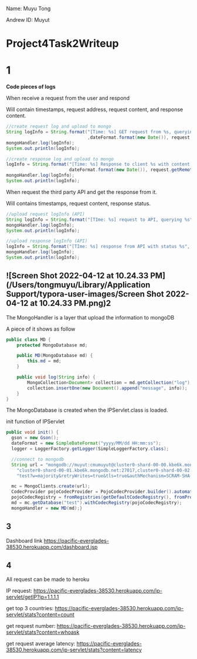 Name: Muyu Tong

Andrew ID: Muyut

# Project4Task2Writeup

# 1

**Code pieces of logs**

When receive a request from the user and respond

Will contain timestamps, request address, request content, and response content.

```java
//create request log and upload to mongo
String logInfo = String.format("[Time: %s] GET request from %s, querying \"%s\""
                               ,dateFormat.format(new Date()), request.getRemoteAddr(), query);
mongoHandler.log(logInfo);
System.out.println(logInfo);

//create response log and upload to mongo
logInfo = String.format("[Time: %s] Response to client %s with content: %s",
                        dateFormat.format(new Date()), request.getRemoteAddr(), gson.toJson(resBody));
mongoHandler.log(logInfo);
System.out.println(logInfo);
```

When request the third party API and get the response from it.

Will contains timestamps, request content, response status.

```java
//upload request logInfo (API)
String logInfo = String.format("[TIme: %s] request to API, querying %s", dateFormat.format(new Date()), ip);
mongoHandler.log(logInfo);
System.out.println(logInfo);

//upload response logInfo (API)
logInfo = String.format("[TIme: %s] response from API with status %s", dateFormat.format(new Date()), status);
mongoHandler.log(logInfo);
System.out.println(logInfo);
```



## ![Screen Shot 2022-04-12 at 10.24.33 PM](/Users/tongmuyu/Library/Application Support/typora-user-images/Screen Shot 2022-04-12 at 10.24.33 PM.png)2

The MongoHandler is a layer  that upload the information to mongoDB

A piece of it shows as follow

```java
public class MD {
    protected MongoDatabase md;

    public MD(MongoDatabase md) {
        this.md = md;
    }

    public void log(String info) {
        MongoCollection<Document> collection = md.getCollection("log");
        collection.insertOne(new Document().append("message", info));
    }
}    
```

The MongoDatabase is created when the IPServlet.class is loaded.

init function of IPServlet

```java
public void init() {
  gson = new Gson();
  dateFormat = new SimpleDateFormat("yyyy/MM/dd HH:mm:ss");
  logger = LoggerFactory.getLogger(SimpleLoggerFactory.class);

  //connect to mongodb
  String url = "mongodb://muyut:cmumuyut@cluster0-shard-00-00.kbe6k.mongodb.net:27017," +
    "cluster0-shard-00-01.kbe6k.mongodb.net:27017,cluster0-shard-00-02.kbe6k.mongodb.net:27017/" +
    "test?w=majority&retryWrites=true&tls=true&authMechanism=SCRAM-SHA-1";

  mc = MongoClients.create(url);
  CodecProvider pojoCodecProvider = PojoCodecProvider.builder().automatic(true).build();
  pojoCodecRegistry = fromRegistries(getDefaultCodecRegistry(), fromProviders(pojoCodecProvider));
  md = mc.getDatabase("test").withCodecRegistry(pojoCodecRegistry);
  mongoHandler = new MD(md);}
```

## 3

Dashboard link https://pacific-everglades-38530.herokuapp.com/dashboard.jsp

## 4

All request can be made to heroku

IP request:  https://pacific-everglades-38530.herokuapp.com/ip-servlet/getIP?ip=1.1.1.1

get top 3 countries:  https://pacific-everglades-38530.herokuapp.com/ip-servlet/stats?content=count

get request number:  https://pacific-everglades-38530.herokuapp.com/ip-servlet/stats?content=whoask

get request average latency: https://pacific-everglades-38530.herokuapp.com/ip-servlet/stats?content=latency